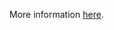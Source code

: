 More information [here](https://docs.prismacloud.io/en/enterprise-edition/policy-reference/azure-policies/azure-general-policies/bc-azure-234).
